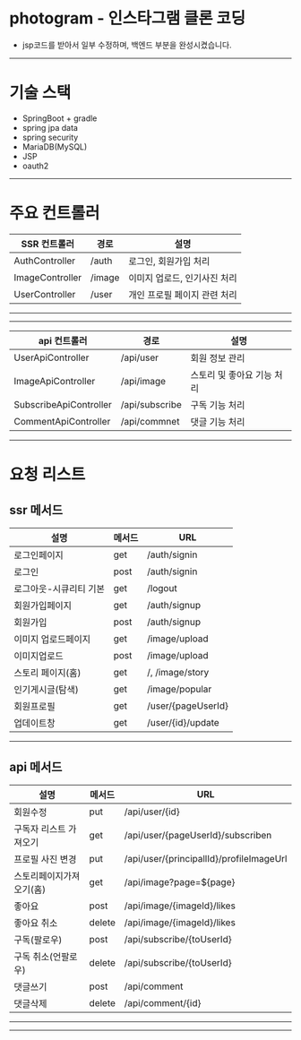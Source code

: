 # photogram - 인스타그램 클론 코딩
- jsp코드를 받아서 일부 수정하며, 백엔드 부분을 완성시켰습니다.

---
# 기술 스택
- SpringBoot + gradle
- spring jpa data
- spring security
- MariaDB(MySQL)
- JSP
- oauth2
 
---
# 주요 컨트롤러
| SSR 컨트롤러    | 경로      | 설명                                      |
| --------------- | --------- | ----------------------------------------- |
| AuthController   | /auth    | 로그인, 회원가입 처리            |
| ImageController  | /image    | 이미지 업로드, 인기사진 처리                  |
| UserController  | /user    | 개인 프로필 페이지 관련 처리                          |
---
---
| api 컨트롤러    | 경로      | 설명                                      |
| --------------- | --------- | ----------------------------------------- |
| UserApiController  | /api/user    | 회원 정보 관리            |
| ImageApiController | /api/image    | 스토리 및 좋아요 기능 처리                  |
| SubscribeApiController   | /api/subscribe    | 구독 기능 처리                          |
| CommentApiController   | /api/commnet    | 댓글 기능 처리 |


---

# 요청 리스트
## ssr 메서드
| 설명                    | 메서드         | URL                  |
| ----------------------- | ----------------------------- | ------------------------|
|로그인페이지|get|/auth/signin|
|로그인|post|/auth/signin|
|로그아웃-시큐리티 기본|get|/logout|
|회원가입페이지|get|/auth/signup|
|회원가입 |post | /auth/signup|
|이미지 업로드페이지|get|/image/upload|
|이미지업로드|post|/image/upload|
|스토리 페이지(홈)|get|/, /image/story|
|인기게시글(탐색)|get|/image/popular|
|회원프로필|get|/user/{pageUserId}|
|업데이트창|get|/user/{id}/update|
-------------


## api 메서드
| 설명                    | 메서드         | URL                  |
| ----------------------- | ----------------------------- | ------------------------|
|회원수정|put|/api/user/{id}|
|구독자 리스트 가져오기|get|/api/user/{pageUserId}/subscriben|
|프로필 사진 변경|put|/api/user/{principallId}/profileImageUrl|
|스토리페이지가져오기(홈)|get|/api/image?page=${page}|
|좋아요 |post | /api/image/{imageId}/likes|
|좋아요 취소|delete|/api/image/{imageId}/likes|
|구독(팔로우)|post|/api/subscribe/{toUserId}|
|구독 취소(언팔로우)|delete|/api/subscribe/{toUserId}|
|댓글쓰기|post|/api/comment|
|댓글삭제|delete|/api/comment/{id}|

----
---


